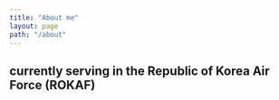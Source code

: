 ```yaml
---
title: "About me"
layout: page
path: "/about"
---
```


## currently serving in the Republic of Korea Air Force (ROKAF)
